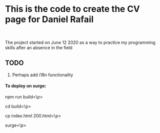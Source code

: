 <h1> This is the code to create the CV page for Daniel Rafail </h1>
<br>
<p>The project started on June 12 2020 as a way to practice my programming skills after an absence in the field</p>

<h2> TODO </h2>

1. Perhaps add i18n functionality

<h4> To deploy on surge: </h4>
<p>npm run build<\p>
<p>cd build<\p>
<p>cp index.html 200.html<\p>
<p>surge<\p>